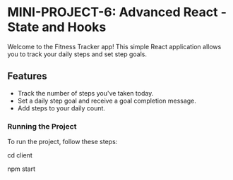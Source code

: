 # MINI-PROJECT-6: Advanced React - State and Hooks

Welcome to the Fitness Tracker app! This simple React application allows you to track your daily steps and set step goals.

## Features

- Track the number of steps you've taken today.
- Set a daily step goal and receive a goal completion message.
- Add steps to your daily count.

### Running the Project

To run the project, follow these steps:

   cd client

   npm start
